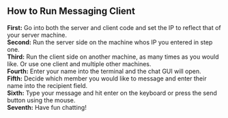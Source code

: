 ## How to Run Messaging Client

**First:** Go into both the server and client code and set the IP to reflect that of your server machine.  
**Second:** Run the server side on the machine whos IP you entered in step one.  
**Third:** Run the client side on another machine, as many times as you would like. Or use one client and multiple other machines.  
**Fourth:** Enter your name into the terminal and the chat GUI will open.  
**Fifth:** Decide which member you would like to message and enter their name into the recipient field.  
**Sixth:** Type your message and hit enter on the keyboard or press the send button using the mouse.  
**Seventh:** Have fun chatting!